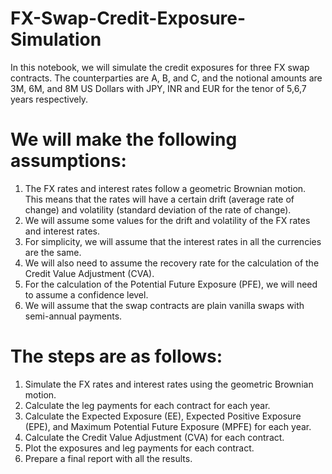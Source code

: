# FX-Swap-Credit-Exposure-Simulation

In this notebook, we will simulate the credit exposures for three FX swap contracts. The
counterparties are A, B, and C, and the notional amounts are 3M, 6M, and 8M US Dollars
with JPY, INR and EUR for the tenor of 5,6,7 years respectively.
# We will make the following assumptions:
1. The FX rates and interest rates follow a geometric Brownian motion. This means that
the rates will have a certain drift (average rate of change) and volatility (standard
deviation of the rate of change).
2. We will assume some values for the drift and volatility of the FX rates and interest rates.
3. For simplicity, we will assume that the interest rates in all the currencies are the same.
4. We will also need to assume the recovery rate for the calculation of the Credit Value
Adjustment (CVA).
5. For the calculation of the Potential Future Exposure (PFE), we will need to assume a
confidence level.
6. We will assume that the swap contracts are plain vanilla swaps with semi-annual
payments.

# The steps are as follows:
1. Simulate the FX rates and interest rates using the geometric Brownian motion.
2. Calculate the leg payments for each contract for each year.
3. Calculate the Expected Exposure (EE), Expected Positive Exposure (EPE), and
Maximum Potential Future Exposure (MPFE) for each year.
4. Calculate the Credit Value Adjustment (CVA) for each contract.
5. Plot the exposures and leg payments for each contract.
6. Prepare a final report with all the results.
